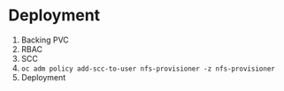 # Deployment

1. Backing PVC
2. RBAC
3. SCC
4. `oc adm policy add-scc-to-user nfs-provisioner -z nfs-provisioner`
5. Deployment
